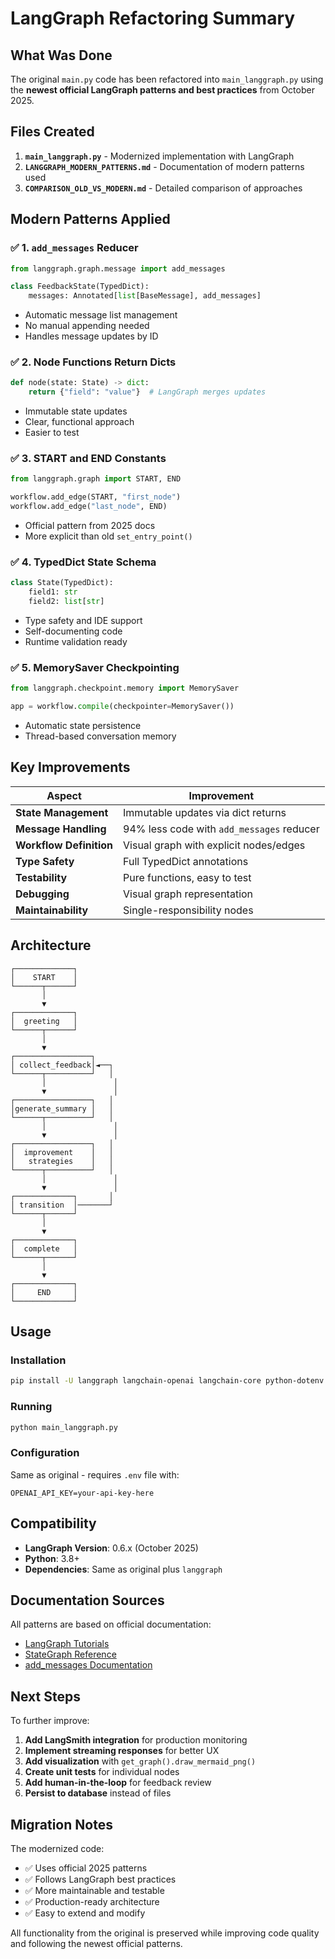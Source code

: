 # LangGraph Refactoring Summary

## What Was Done

The original `main.py` code has been refactored into `main_langgraph.py` using the **newest official LangGraph patterns and best practices** from October 2025.

## Files Created

1. **`main_langgraph.py`** - Modernized implementation with LangGraph
2. **`LANGGRAPH_MODERN_PATTERNS.md`** - Documentation of modern patterns used
3. **`COMPARISON_OLD_VS_MODERN.md`** - Detailed comparison of approaches

## Modern Patterns Applied

### ✅ 1. `add_messages` Reducer

```python
from langgraph.graph.message import add_messages

class FeedbackState(TypedDict):
    messages: Annotated[list[BaseMessage], add_messages]
```

- Automatic message list management
- No manual appending needed
- Handles message updates by ID

### ✅ 2. Node Functions Return Dicts

```python
def node(state: State) -> dict:
    return {"field": "value"}  # LangGraph merges updates
```

- Immutable state updates
- Clear, functional approach
- Easier to test

### ✅ 3. START and END Constants

```python
from langgraph.graph import START, END

workflow.add_edge(START, "first_node")
workflow.add_edge("last_node", END)
```

- Official pattern from 2025 docs
- More explicit than old `set_entry_point()`

### ✅ 4. TypedDict State Schema

```python
class State(TypedDict):
    field1: str
    field2: list[str]
```

- Type safety and IDE support
- Self-documenting code
- Runtime validation ready

### ✅ 5. MemorySaver Checkpointing

```python
from langgraph.checkpoint.memory import MemorySaver

app = workflow.compile(checkpointer=MemorySaver())
```

- Automatic state persistence
- Thread-based conversation memory

## Key Improvements

| Aspect                  | Improvement                               |
| ----------------------- | ----------------------------------------- |
| **State Management**    | Immutable updates via dict returns        |
| **Message Handling**    | 94% less code with `add_messages` reducer |
| **Workflow Definition** | Visual graph with explicit nodes/edges    |
| **Type Safety**         | Full TypedDict annotations                |
| **Testability**         | Pure functions, easy to test              |
| **Debugging**           | Visual graph representation               |
| **Maintainability**     | Single-responsibility nodes               |

## Architecture

```
┌─────────────┐
│    START    │
└──────┬──────┘
       │
       ▼
┌─────────────┐
│  greeting   │
└──────┬──────┘
       │
       ▼
┌─────────────────┐
│ collect_feedback│◄──┐
└──────┬──────────┘   │
       │               │
       ▼               │
┌─────────────────┐   │
│generate_summary │   │
└──────┬──────────┘   │
       │               │
       ▼               │
┌─────────────────┐   │
│  improvement    │   │
│   strategies    │   │
└──────┬──────────┘   │
       │               │
       ▼               │
┌─────────────┐       │
│ transition  │───────┘
└──────┬──────┘
       │
       ▼
┌─────────────┐
│  complete   │
└──────┬──────┘
       │
       ▼
┌─────────────┐
│     END     │
└─────────────┘
```

## Usage

### Installation

```bash
pip install -U langgraph langchain-openai langchain-core python-dotenv
```

### Running

```bash
python main_langgraph.py
```

### Configuration

Same as original - requires `.env` file with:

```
OPENAI_API_KEY=your-api-key-here
```

## Compatibility

- **LangGraph Version**: 0.6.x (October 2025)
- **Python**: 3.8+
- **Dependencies**: Same as original plus `langgraph`

## Documentation Sources

All patterns are based on official documentation:

- [LangGraph Tutorials](https://langchain-ai.github.io/langgraph/tutorials/get-started/1-build-basic-chatbot/)
- [StateGraph Reference](https://langchain-ai.github.io/langgraph/reference/graphs/)
- [add_messages Documentation](https://langchain-ai.github.io/langgraph/reference/graphs/#langgraph.graph.message.add_messages)

## Next Steps

To further improve:

1. **Add LangSmith integration** for production monitoring
2. **Implement streaming responses** for better UX
3. **Add visualization** with `get_graph().draw_mermaid_png()`
4. **Create unit tests** for individual nodes
5. **Add human-in-the-loop** for feedback review
6. **Persist to database** instead of files

## Migration Notes

The modernized code:

- ✅ Uses official 2025 patterns
- ✅ Follows LangGraph best practices
- ✅ More maintainable and testable
- ✅ Production-ready architecture
- ✅ Easy to extend and modify

All functionality from the original is preserved while improving code quality and following the newest official patterns.
